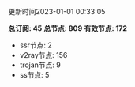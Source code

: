 更新时间2023-01-01 00:33:05

**总订阅: 45**
**总节点: 809**
**有效节点: 172**
- ssr节点: 2
- v2ray节点: 156
- trojan节点: 9
- ss节点: 5
